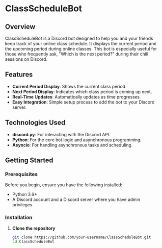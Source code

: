 # ClassScheduleBot

## Overview

ClassScheduleBot is a Discord bot designed to help you and your friends keep track of your online class schedule. It displays the current period and the upcoming period during online classes. This bot is especially useful for those who frequently ask, "Which is the next period?" during their chill sessions on Discord.

## Features

- **Current Period Display**: Shows the current class period.
- **Next Period Display**: Indicates which class period is coming up next.
- **Real-Time Updates**: Automatically updates as time progresses.
- **Easy Integration**: Simple setup process to add the bot to your Discord server.

## Technologies Used

- **discord.py**: For interacting with the Discord API.
- **Python**: For the core bot logic and asynchronous programming.
- **Asyncio**: For handling asynchronous tasks and scheduling.

## Getting Started

### Prerequisites

Before you begin, ensure you have the following installed:

- Python 3.6+
- A Discord account and a Discord server where you have admin privileges

### Installation

1. **Clone the repository**

   ```bash
   git clone https://github.com/your-username/ClassScheduleBot.git
   cd ClassScheduleBot
